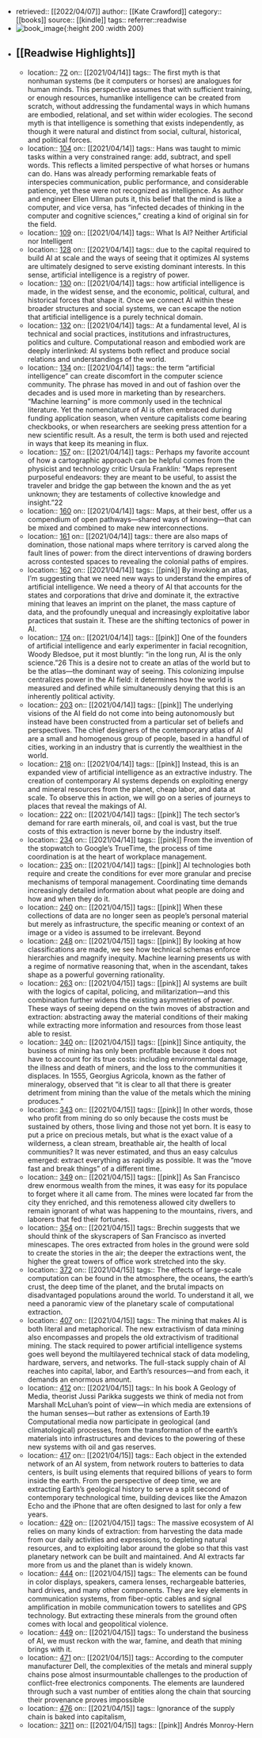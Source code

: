- retrieved:: [[2022/04/07]]
  author:: [[Kate Crawford]]
  category:: [[books]]
  source:: [[kindle]]
  tags:: 
  referrer::readwise
- ![book_image](https://m.media-amazon.com/images/I/71GVUG4COkL._SY160.jpg){:height 200 :width 200}
- ## [[Readwise Highlights]]
	- location:: [72](kindle://book?action=open&asin=undefined&location=72)
	  on:: [[2021/04/14]]
	  tags:: 
	  The first myth is that nonhuman systems (be it computers or horses) are analogues for human minds. This perspective assumes that with sufficient training, or enough resources, humanlike intelligence can be created from scratch, without addressing the fundamental ways in which humans are embodied, relational, and set within wider ecologies. The second myth is that intelligence is something that exists independently, as though it were natural and distinct from social, cultural, historical, and political forces.
	- location:: [104](kindle://book?action=open&asin=undefined&location=104)
	  on:: [[2021/04/14]]
	  tags:: 
	  Hans was taught to mimic tasks within a very constrained range: add, subtract, and spell words. This reflects a limited perspective of what horses or humans can do. Hans was already performing remarkable feats of interspecies communication, public performance, and considerable patience, yet these were not recognized as intelligence. As author and engineer Ellen Ullman puts it, this belief that the mind is like a computer, and vice versa, has “infected decades of thinking in the computer and cognitive sciences,” creating a kind of original sin for the field.
	- location:: [109](kindle://book?action=open&asin=undefined&location=109)
	  on:: [[2021/04/14]]
	  tags:: 
	  What Is AI? Neither Artificial nor Intelligent
	- location:: [128](kindle://book?action=open&asin=undefined&location=128)
	  on:: [[2021/04/14]]
	  tags:: 
	  due to the capital required to build AI at scale and the ways of seeing that it optimizes AI systems are ultimately designed to serve existing dominant interests. In this sense, artificial intelligence is a registry of power.
	- location:: [130](kindle://book?action=open&asin=undefined&location=130)
	  on:: [[2021/04/14]]
	  tags:: 
	  how artificial intelligence is made, in the widest sense, and the economic, political, cultural, and historical forces that shape it. Once we connect AI within these broader structures and social systems, we can escape the notion that artificial intelligence is a purely technical domain.
	- location:: [132](kindle://book?action=open&asin=undefined&location=132)
	  on:: [[2021/04/14]]
	  tags:: 
	  At a fundamental level, AI is technical and social practices, institutions and infrastructures, politics and culture. Computational reason and embodied work are deeply interlinked: AI systems both reflect and produce social relations and understandings of the world.
	- location:: [134](kindle://book?action=open&asin=undefined&location=134)
	  on:: [[2021/04/14]]
	  tags:: 
	  the term “artificial intelligence” can create discomfort in the computer science community. The phrase has moved in and out of fashion over the decades and is used more in marketing than by researchers. “Machine learning” is more commonly used in the technical literature. Yet the nomenclature of AI is often embraced during funding application season, when venture capitalists come bearing checkbooks, or when researchers are seeking press attention for a new scientific result. As a result, the term is both used and rejected in ways that keep its meaning in flux.
	- location:: [157](kindle://book?action=open&asin=undefined&location=157)
	  on:: [[2021/04/14]]
	  tags:: 
	  Perhaps my favorite account of how a cartographic approach can be helpful comes from the physicist and technology critic Ursula Franklin: “Maps represent purposeful endeavors: they are meant to be useful, to assist the traveler and bridge the gap between the known and the as yet unknown; they are testaments of collective knowledge and insight.”22
	- location:: [160](kindle://book?action=open&asin=undefined&location=160)
	  on:: [[2021/04/14]]
	  tags:: 
	  Maps, at their best, offer us a compendium of open pathways—shared ways of knowing—that can be mixed and combined to make new interconnections.
	- location:: [161](kindle://book?action=open&asin=undefined&location=161)
	  on:: [[2021/04/14]]
	  tags:: 
	  there are also maps of domination, those national maps where territory is carved along the fault lines of power: from the direct interventions of drawing borders across contested spaces to revealing the colonial paths of empires.
	- location:: [162](kindle://book?action=open&asin=undefined&location=162)
	  on:: [[2021/04/14]]
	  tags:: [[pink]]
	  By invoking an atlas, I’m suggesting that we need new ways to understand the empires of artificial intelligence. We need a theory of AI that accounts for the states and corporations that drive and dominate it, the extractive mining that leaves an imprint on the planet, the mass capture of data, and the profoundly unequal and increasingly exploitative labor practices that sustain it. These are the shifting tectonics of power in AI.
	- location:: [174](kindle://book?action=open&asin=undefined&location=174)
	  on:: [[2021/04/14]]
	  tags:: [[pink]]
	  One of the founders of artificial intelligence and early experimenter in facial recognition, Woody Bledsoe, put it most bluntly: “in the long run, AI is the only science.”26 This is a desire not to create an atlas of the world but to be the atlas—the dominant way of seeing. This colonizing impulse centralizes power in the AI field: it determines how the world is measured and defined while simultaneously denying that this is an inherently political activity.
	- location:: [203](kindle://book?action=open&asin=undefined&location=203)
	  on:: [[2021/04/14]]
	  tags:: [[pink]]
	  The underlying visions of the AI field do not come into being autonomously but instead have been constructed from a particular set of beliefs and perspectives. The chief designers of the contemporary atlas of AI are a small and homogenous group of people, based in a handful of cities, working in an industry that is currently the wealthiest in the world.
	- location:: [218](kindle://book?action=open&asin=undefined&location=218)
	  on:: [[2021/04/14]]
	  tags:: [[pink]]
	  Instead, this is an expanded view of artificial intelligence as an extractive industry. The creation of contemporary AI systems depends on exploiting energy and mineral resources from the planet, cheap labor, and data at scale. To observe this in action, we will go on a series of journeys to places that reveal the makings of AI.
	- location:: [222](kindle://book?action=open&asin=undefined&location=222)
	  on:: [[2021/04/14]]
	  tags:: [[pink]]
	  The tech sector’s demand for rare earth minerals, oil, and coal is vast, but the true costs of this extraction is never borne by the industry itself.
	- location:: [234](kindle://book?action=open&asin=undefined&location=234)
	  on:: [[2021/04/14]]
	  tags:: [[pink]]
	  From the invention of the stopwatch to Google’s TrueTime, the process of time coordination is at the heart of workplace management.
	- location:: [235](kindle://book?action=open&asin=undefined&location=235)
	  on:: [[2021/04/14]]
	  tags:: [[pink]]
	  AI technologies both require and create the conditions for ever more granular and precise mechanisms of temporal management. Coordinating time demands increasingly detailed information about what people are doing and how and when they do it.
	- location:: [240](kindle://book?action=open&asin=undefined&location=240)
	  on:: [[2021/04/15]]
	  tags:: [[pink]]
	  When these collections of data are no longer seen as people’s personal material but merely as infrastructure, the specific meaning or context of an image or a video is assumed to be irrelevant. Beyond
	- location:: [248](kindle://book?action=open&asin=undefined&location=248)
	  on:: [[2021/04/15]]
	  tags:: [[pink]]
	  By looking at how classifications are made, we see how technical schemas enforce hierarchies and magnify inequity. Machine learning presents us with a regime of normative reasoning that, when in the ascendant, takes shape as a powerful governing rationality.
	- location:: [263](kindle://book?action=open&asin=undefined&location=263)
	  on:: [[2021/04/15]]
	  tags:: [[pink]]
	  AI systems are built with the logics of capital, policing, and militarization—and this combination further widens the existing asymmetries of power. These ways of seeing depend on the twin moves of abstraction and extraction: abstracting away the material conditions of their making while extracting more information and resources from those least able to resist.
	- location:: [340](kindle://book?action=open&asin=undefined&location=340)
	  on:: [[2021/04/15]]
	  tags:: [[pink]]
	  Since antiquity, the business of mining has only been profitable because it does not have to account for its true costs: including environmental damage, the illness and death of miners, and the loss to the communities it displaces. In 1555, Georgius Agricola, known as the father of mineralogy, observed that “it is clear to all that there is greater detriment from mining than the value of the metals which the mining produces.”
	- location:: [343](kindle://book?action=open&asin=undefined&location=343)
	  on:: [[2021/04/15]]
	  tags:: [[pink]]
	  In other words, those who profit from mining do so only because the costs must be sustained by others, those living and those not yet born. It is easy to put a price on precious metals, but what is the exact value of a wilderness, a clean stream, breathable air, the health of local communities? It was never estimated, and thus an easy calculus emerged: extract everything as rapidly as possible. It was the “move fast and break things” of a different time.
	- location:: [349](kindle://book?action=open&asin=undefined&location=349)
	  on:: [[2021/04/15]]
	  tags:: [[pink]]
	  As San Francisco drew enormous wealth from the mines, it was easy for its populace to forget where it all came from. The mines were located far from the city they enriched, and this remoteness allowed city dwellers to remain ignorant of what was happening to the mountains, rivers, and laborers that fed their fortunes.
	- location:: [354](kindle://book?action=open&asin=undefined&location=354)
	  on:: [[2021/04/15]]
	  tags:: 
	  Brechin suggests that we should think of the skyscrapers of San Francisco as inverted minescapes. The ores extracted from holes in the ground were sold to create the stories in the air; the deeper the extractions went, the higher the great towers of office work stretched into the sky.
	- location:: [372](kindle://book?action=open&asin=undefined&location=372)
	  on:: [[2021/04/15]]
	  tags:: 
	  The effects of large-scale computation can be found in the atmosphere, the oceans, the earth’s crust, the deep time of the planet, and the brutal impacts on disadvantaged populations around the world. To understand it all, we need a panoramic view of the planetary scale of computational extraction.
	- location:: [407](kindle://book?action=open&asin=undefined&location=407)
	  on:: [[2021/04/15]]
	  tags:: 
	  The mining that makes AI is both literal and metaphorical. The new extractivism of data mining also encompasses and propels the old extractivism of traditional mining. The stack required to power artificial intelligence systems goes well beyond the multilayered technical stack of data modeling, hardware, servers, and networks. The full-stack supply chain of AI reaches into capital, labor, and Earth’s resources—and from each, it demands an enormous amount.
	- location:: [412](kindle://book?action=open&asin=undefined&location=412)
	  on:: [[2021/04/15]]
	  tags:: 
	  In his book A Geology of Media, theorist Jussi Parikka suggests we think of media not from Marshall McLuhan’s point of view—in which media are extensions of the human senses—but rather as extensions of Earth.19 Computational media now participate in geological (and climatological) processes, from the transformation of the earth’s materials into infrastructures and devices to the powering of these new systems with oil and gas reserves.
	- location:: [417](kindle://book?action=open&asin=undefined&location=417)
	  on:: [[2021/04/15]]
	  tags:: 
	  Each object in the extended network of an AI system, from network routers to batteries to data centers, is built using elements that required billions of years to form inside the earth. From the perspective of deep time, we are extracting Earth’s geological history to serve a split second of contemporary technological time, building devices like the Amazon Echo and the iPhone that are often designed to last for only a few years.
	- location:: [429](kindle://book?action=open&asin=undefined&location=429)
	  on:: [[2021/04/15]]
	  tags:: 
	  The massive ecosystem of AI relies on many kinds of extraction: from harvesting the data made from our daily activities and expressions, to depleting natural resources, and to exploiting labor around the globe so that this vast planetary network can be built and maintained. And AI extracts far more from us and the planet than is widely known.
	- location:: [444](kindle://book?action=open&asin=undefined&location=444)
	  on:: [[2021/04/15]]
	  tags:: 
	  The elements can be found in color displays, speakers, camera lenses, rechargeable batteries, hard drives, and many other components. They are key elements in communication systems, from fiber-optic cables and signal amplification in mobile communication towers to satellites and GPS technology. But extracting these minerals from the ground often comes with local and geopolitical violence.
	- location:: [449](kindle://book?action=open&asin=undefined&location=449)
	  on:: [[2021/04/15]]
	  tags:: 
	  To understand the business of AI, we must reckon with the war, famine, and death that mining brings with it.
	- location:: [471](kindle://book?action=open&asin=undefined&location=471)
	  on:: [[2021/04/15]]
	  tags:: 
	  According to the computer manufacturer Dell, the complexities of the metals and mineral supply chains pose almost insurmountable challenges to the production of conflict-free electronics components. The elements are laundered through such a vast number of entities along the chain that sourcing their provenance proves impossible
	- location:: [476](kindle://book?action=open&asin=undefined&location=476)
	  on:: [[2021/04/15]]
	  tags:: 
	  Ignorance of the supply chain is baked into capitalism,
	- location:: [3211](kindle://book?action=open&asin=undefined&location=3211)
	  on:: [[2021/04/15]]
	  tags:: [[pink]]
	  Andrés Monroy-Hern